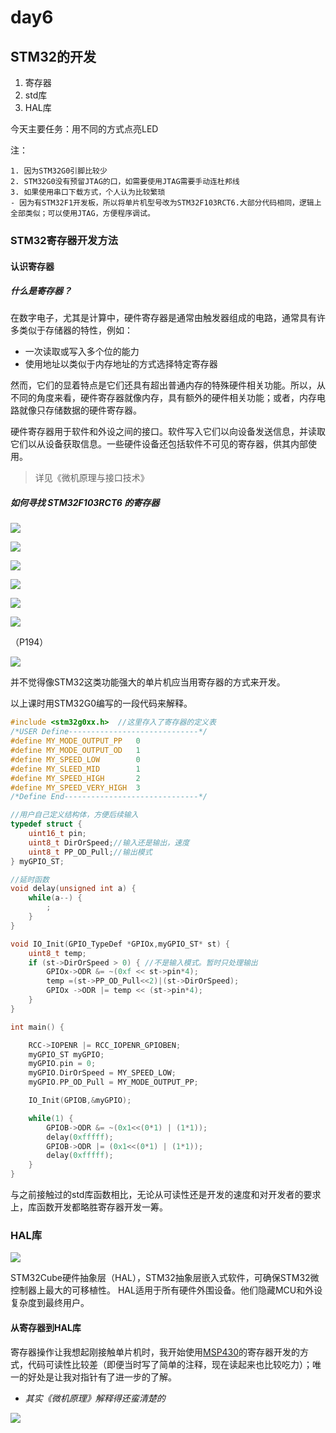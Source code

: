 # day6

## STM32的开发

1. 寄存器
2. std库
3. HAL库

今天主要任务：用不同的方式点亮LED

注：

    1. 因为STM32G0引脚比较少
    2. STM32G0没有预留JTAG的口，如需要使用JTAG需要手动连杜邦线
    3. 如果使用串口下载方式，个人认为比较繁琐
    - 因为有STM32F1开发板，所以将单片机型号改为STM32F103RCT6.大部分代码相同，逻辑上全部类似；可以使用JTAG，方便程序调试。

### STM32寄存器开发方法

#### 认识寄存器

##### 什么是寄存器？

在数字电子，尤其是计算中，硬件寄存器是通常由触发器组成的电路，通常具有许多类似于存储器的特性，例如：

- 一次读取或写入多个位的能力
- 使用地址以类似于内存地址的方式选择特定寄存器

然而，它们的显着特点是它们还具有超出普通内存的特殊硬件相关功能。所以，从不同的角度来看，硬件寄存器就像内存，具有额外的硬件相关功能；或者，内存电路就像只存储数据的硬件寄存器。

硬件寄存器用于软件和外设之间的接口。软件写入它们以向设备发送信息，并读取它们以从设备获取信息。一些硬件设备还包括软件不可见的寄存器，供其内部使用。

> 详见《微机原理与接口技术》

##### 如何寻找 STM32F103RCT6 的寄存器


![](assets/markdown-img-paste-20210712193750670.png)

![](assets/markdown-img-paste-2021071219410024.png)

![](assets/markdown-img-paste-2021071219402132.png)

![](assets/markdown-img-paste-2021071219432971.png)

![](assets/markdown-img-paste-20210712194921717.png)

![](assets/markdown-img-paste-2021071219510933.png)

（P194）

![](assets/markdown-img-paste-20210712194747258.png)

并不觉得像STM32这类功能强大的单片机应当用寄存器的方式来开发。

以上课时用STM32G0编写的一段代码来解释。

```C
#include <stm32g0xx.h>  //这里存入了寄存器的定义表
/*USER Define-----------------------------*/
#define MY_MODE_OUTPUT_PP	0
#define MY_MODE_OUTPUT_OD 	1
#define MY_SPEED_LOW 		0
#define MY_SLEED_MID 		1
#define MY_SPEED_HIGH 		2
#define MY_SPEED_VERY_HIGH 	3
/*Define End------------------------------*/

//用户自己定义结构体，方便后续输入
typedef struct {
    uint16_t pin;
    uint8_t DirOrSpeed;//输入还是输出，速度
    uint8_t PP_OD_Pull;//输出模式
} myGPIO_ST;

//延时函数
void delay(unsigned int a) {
    while(a--) {
        ;
    }
}

void IO_Init(GPIO_TypeDef *GPIOx,myGPIO_ST* st) {
    uint8_t temp;
    if (st->DirOrSpeed > 0) { //不是输入模式。暂时只处理输出
        GPIOx->ODR &= ~(0xf << st->pin*4);
        temp =(st->PP_OD_Pull<<2)|(st->DirOrSpeed);
        GPIOx ->ODR |= temp << (st->pin*4);
    }
}

int main() {

    RCC->IOPENR |= RCC_IOPENR_GPIOBEN;
    myGPIO_ST myGPIO;
    myGPIO.pin = 0;
    myGPIO.DirOrSpeed = MY_SPEED_LOW;
    myGPIO.PP_OD_Pull = MY_MODE_OUTPUT_PP;

    IO_Init(GPIOB,&myGPIO);

    while(1) {
        GPIOB->ODR &= ~(0x1<<(0*1) | (1*1));
        delay(0xfffff);
        GPIOB->ODR |= (0x1<<(0*1) | (1*1));
        delay(0xfffff);
    }
}
```

与之前接触过的std库函数相比，无论从可读性还是开发的速度和对开发者的要求上，库函数开发都略胜寄存器开发一筹。


### HAL库


![](assets/markdown-img-paste-20210712200253637.png)

STM32Cube硬件抽象层（HAL），STM32抽象层嵌入式软件，可确保STM32微控制器上最大的可移植性。 HAL适用于所有硬件外围设备。他们隐藏MCU和外设复杂度到最终用户。

#### 从寄存器到HAL库

寄存器操作让我想起刚接触单片机时，我开始使用<u>MSP430</u>的寄存器开发的方式，代码可读性比较差（即便当时写了简单的注释，现在读起来也比较吃力）；唯一的好处是让我对指针有了进一步的了解。

- *其实《微机原理》解释得还蛮清楚的*


![](assets/markdown-img-paste-20210712200702834.png)

